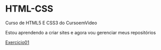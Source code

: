 # HTML-CSS
 Curso de HTML5 E CSS3 do CursoemVideo

 Estou aprendendo a criar sites e agora vou gerenciar meus repositórios

 <a href="Módulo 1 HTML-CSS/ativ 0-10/ativ1.html">Exercicio01</a>
